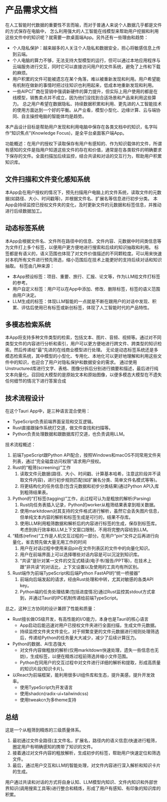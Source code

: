 # 产品需求文档

在人工智能时代数据的重要性不言而喻，而对于普通人来说个人数据几乎都是文件的方式保存在电脑中，
怎么利用强大的人工智能在线模型来帮助用户挖掘和利用这些文件中的知识呢？就需要一款桌面端App。另外还有一些理由和趋势：

- 个人隐私保护：越来越多的人关注个人隐私和数据安全，担心将敏感信息上传到云端。
- 个人电脑的算力不够，无法支持大型模型的运行，但可以通过本地应用程序与云端服务进行交互，同时它可以直接访问用户的文件系统，避免了上传和下载的麻烦。
- 用户积累的文件可能被遗忘在某个角落，难以被重新发现和利用。用户希望能有机制在做新的事情时把过往知识也利用起来，低成本地重新发现和利用。
- 一些AIPC厂商在营销中强调新硬件的算力提升，但实际上用户使用的都是在线模型，销售卖点并不成立，因为他们没找到合适场景和产品来利用这些算力。
总之用户希望在数据隐私、持续数据积累和利用、更先进的人工智能技术的使用方面达到一个好的平衡。从产业看，模型小型化、边缘计算、云与端协同、自主操控电脑的智能体均是趋势。

本产品设计目标是帮助用户发现和利用电脑中保存在各类文档中的知识，名字叫作“知识焦点”(Knowledge Focus)，是全平台桌面客户端App。

功能概述：在用户的授权下读取保存有用户有感知的、作为知识载体的文件，所谓有感知的文件是指用户知道这些文件的存在和价值，通常是在各类软件的明确要求下保存的文件。全面扫描加后续监控，结合共读和对话的交互行为，帮助用户积累知识库。

## 文件扫描和文件变化感知系统

本App会在用户授权的情况下，预先扫描用户电脑上的文件系统，读取文件的元数据(如路径、大小、时间戳等)，并根据文件名、扩展名等信息进行初步分类。
本App会持续监控已授权文件夹的变化，及时更新文件的元数据和标签信息，并推动进行后续数据加工。

## 动态标签系统

本App会根据文件名、文件所在路径中的信息、文件内容、元数据中时间类信息等为文件打上多个标签，以便用户更方便地进行搜索和后续的知识抽取和利用。
标签都是有语义的，语义范围也体现了对文件价值描述的不同颗粒度。可以用来快速对本机所有文件进行预先筛选，缩小范围后在技术上能更好的支持后续对话和知识抽取。
标签由几种来源：

- 本App预设标签：项目、重要、旅行、汇报、论文等，作为LLM给文件打标签的参考。
- 用户自定义标签：用户可以在App中添加、修改、删除标签，标签的语义范围由用户决定。
- LLM生成的标签：体现LLM智能的一点就是不断在跟用户的对话中发现、积累、评估后使用已有标签或新创标签，体现了人工智能时代的产品特性。

## 多模态检索系统

本App将支持多种文件类型的检索，包括文本、图片、音频、视频等。通过对不同类型文件的内容进行分析和索引，用户可以更方便地进行跨文件、跨类型的知识检索。然后传递给“最”先进的在线商业模型进行处理。
无论是动态标签系统还是多模态检索系统，其中模型的小型化、专用化、本地化可以更好地理解和利用这些文件中的知识，也迎合了用户对隐私保护和数据安全的需求。
通过使用Unstructured库进行文字、表格、图像分拆后分别进行摘要和描述，最后进行纯文本向量化。召回给大模型的是原始文本和原始图像，以便多模态大模型在不遗失任何细节的情况下进行答案合成

## 技术流程设计

在这个Tauri App中，是三种语言混合使用：

- TypeScript负责前端界面呈现和交互逻辑。
- Rust直接跟操作系统打交道，做文件查找和扫描等。
- Python负责处理数据和跟数据库打交道，也负责调用LLM。

技术流程概述：

1. 前端TypeScript跟Python API配合，按照Windows和macOS不同常用文件夹列表，通过“完全磁盘访问权限”请求用户授权。
2. Rust的“粗筛(screening)”工作
   1. 读取文件元数据(路径、大小、时间戳、计算基本哈希，注意这阶段并不读取文件内容)，进行初步规则匹配(如扩展名分类、简单文件名模式等等)。
   2. 将更结构化的任务信息(包含元数据和初步分类结果)通过Python API入库到粗筛结果表。
3. Python的“打标签(tagging)”工作，此过程可认为是粗放的解析(Parsing)
   1. Rust向任务表插入记录，Python的worker从粗筛结果表拿到相关数据。
   2. 使用markitdown对其支持的文件格式进行解析，虽然它会丢失图片信息，但单纯文本内容的解析和标签生成是可行的，结果不存库。
   3. 使用LLM利用粗筛数据和解析后的内容进行标签的生成，保存到标签库。考虑到执行效率和LLM上下文窗口限制，不用将完整内容给到LLM。
4. “精炼(refine)”工作是人机交互过程的一部分。在用户“pin”文件之后再进行向量化，省去预先做大量无用工作的时间
   1. 用户在对话过程中使用来自pin在文件列表区的文件中的向量化知识。
   2. 用户在前端界面上可以选择哪些对话内容是可以沉淀到知识库。
   3. “共读”是针对某一文件的交互式精读(电子书/报告/PPT等)，在技术上跟“非共读”的对话比，上下文设置以及使用的工具均有所区别。
5. Rust端作为前端TypeScript和后端Python FastAPI的“统一桥接器”
   1. 前端向后端发起的请求，经由Rust处理和中转，尤其对敏感的各类API key。
   2. Python端的任务处理结果(包括进度情况)通过Rust监控其stdout方式拿到，并通过Tauri的IPC机制传递给前端TypeScript。

总之，这种三方协同的设计兼顾了性能和质量：

- Rust擅长做OS级开发，有高性能的I/O能力，本身也是Tauri的核心语言
  - App启动后能迅速对用户已授权文件夹进行全面扫描，生成文件元数据。
  - 持续监控文件夹文件变化，对于频繁变更的文件元数据进行规则处理筛选后，传递给Python的任务量大大减少，减少了后续计算压力。
- Python的数据、AI生态强大
  - 对文件内容做粗放的解析(仅用markitdown快速处理，遗失一些信息也无妨)，生成标签，以便在精炼过程前筛选并缩小文件范围。
  - Python在同用户的交互过程中对文件进行详细的解析和提取，形成高质量的知识片段(知识卡片)。
- 以React为前端框架，能利用很多UI组件库和生态，提升美感，提升开发效率。
  - 使用TypeScript为开发语言
  - 使用shadcn(radix-ui+tailwindcss)
  - 使用tweakcn为多theme支持

## 总结

这是一个从粗筛到精炼的三级质量体系。

1. 最初通过文件全路径(主文件名，扩展名，路径内的语义信息)快速进行粗筛，圈定用户有明确感知的携带了知识的文件。
2. 接着通过对文件内容的粗放解析，生成初步的标签，帮助用户快速定位和筛选文件。
3. 最后，通过用户交互和LLM的智能处理，对文件内容进行深入解析和知识卡片的生成。

用户通过共读和对话的方式将自身认知、LLM模型内知识、文件内知识和外部世界知识(调用搜索工具等)进行整合和精炼，形成了用户有感知、有印象的知识库的积累。
